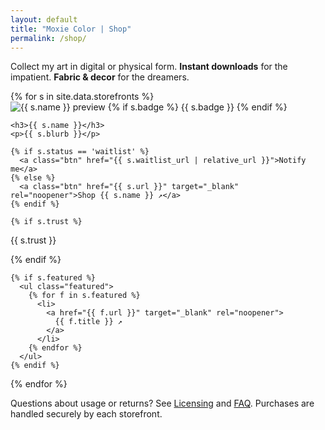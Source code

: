 ```yaml
---
layout: default
title: "Moxie Color | Shop"
permalink: /shop/
---
```


<p class="lede">Collect my art in digital or physical form.
<strong>Instant downloads</strong> for the impatient. <strong>Fabric & decor</strong> for the dreamers.</p>

<div class="shop-grid">
  {% for s in site.data.storefronts %}
  <article class="shop-card">
    <div class="img-wrap">
      <a class="img-link" aria-label="Shop {{ s.name }}"
         {% if s.url %}href="{{ s.url }}"{% endif %}
         {% if s.status != 'waitlist' %}target="_blank" rel="noopener"{% endif %}>
        <img src="{{ s.image | relative_url }}" alt="{{ s.name }} preview">
      </a>
      {% if s.badge %}
        <span class="badge badge--overlay">{{ s.badge }}</span>
      {% endif %}
    </div>

    <h3>{{ s.name }}</h3>
    <p>{{ s.blurb }}</p>

    {% if s.status == 'waitlist' %}
      <a class="btn" href="{{ s.waitlist_url | relative_url }}">Notify me</a>
    {% else %}
      <a class="btn" href="{{ s.url }}" target="_blank" rel="noopener">Shop {{ s.name }} ↗</a>
    {% endif %}

    {% if s.trust %}
  <p class="trust">{{ s.trust }}</p>
{% endif %}

    {% if s.featured %}
      <ul class="featured">
        {% for f in s.featured %}
          <li>
            <a href="{{ f.url }}" target="_blank" rel="noopener">
              {{ f.title }} ↗
            </a>
          </li>
        {% endfor %}
      </ul>
    {% endif %}
  </article>
  {% endfor %}
</div>

<p class="fineprint">Questions about usage or returns? See
  <a href="{{ '/licensing/' | relative_url }}">Licensing</a> and
  <a href="{{ '/faq/' | relative_url }}">FAQ</a>.
  Purchases are handled securely by each storefront.</p>
